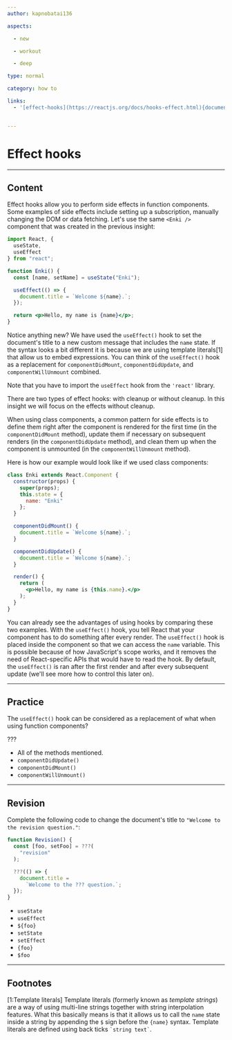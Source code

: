 ```yaml
---
author: kapnobatai136

aspects:

  - new

  - workout

  - deep

type: normal

category: how to

links:
  - '[effect-hooks](https://reactjs.org/docs/hooks-effect.html){documentation}'


---
```


# Effect hooks

---
## Content

Effect hooks allow you to perform side effects in function components. Some examples of side effects include setting up a subscription, manually changing the DOM or data fetching. Let's use the same `<Enki />` component that was created in the previous insight:

```jsx
import React, {
  useState,
  useEffect
} from "react";

function Enki() {
  const [name, setName] = useState("Enki");

  useEffect(() => {
    document.title = `Welcome ${name}.`;
  });

  return <p>Hello, my name is {name}</p>;
}
```

Notice anything new? We have used the `useEffect()` hook to set the document's title to a new custom message that includes the `name` state. If the syntax looks a bit different it is because we are using template literals[1] that allow us to embed expressions. You can think of the `useEffect()` hook as a replacement for `componentDidMount`, `componentDidUpdate`, and `componentWillUnmount` combined.

Note that you have to import the `useEffect` hook from the `'react'` library.

There are two types of effect hooks: with cleanup or without cleanup. In this insight we will focus on the effects without cleanup.

When using class components, a common pattern for side effects is to define them right after the component is rendered for the first time (in the `componentDidMount` method), update them if necessary on subsequent renders (in the `componentDidUpdate` method), and clean them up when the component is unmounted (in the `componentWillUnmount` method).

Here is how our example would look like if we used class components:

```jsx
class Enki extends React.Component {
  constructor(props) {
    super(props);
    this.state = {
      name: "Enki"
    };
  }

  componentDidMount() {
    document.title = `Welcome ${name}.`;
  }

  componentDidUpdate() {
    document.title = `Welcome ${name}.`;
  }

  render() {
    return (
      <p>Hello, my name is {this.name}.</p>
    );
  }
}
```

You can already see the advantages of using hooks by comparing these two examples. With the `useEffect()` hook, you tell React that your component has to do something after every render. The `useEffect()` hook is placed inside the component so that we can access the `name` variable. This is possible because of how JavaScript's scope works, and it removes the need of React-specific APIs that would have to read the hook. By default, the `useEffect()` is ran after the first render and after every subsequent update (we'll see more how to control this later on).

---
## Practice

The `useEffect()` hook can be considered as a replacement of what when using function components?

???

* All of the methods mentioned.
* `componentDidUpdate()`
* `componentDidMount()`
* `componentWillUnmount()`

---
## Revision

Complete the following code to change the document's title to `"Welcome to the revision question."`:

```jsx
function Revision() {
  const [foo, setFoo] = ???(
    "revision"
  );

  ???(() => {
    document.title =
      `Welcome to the ??? question.`;
  });
}
```

* `useState`
* `useEffect`
* `${foo}`
* `setState`
* `setEffect`
* `{foo}`
* `$foo`

---
## Footnotes

[1:Template literals]
Template literals (formerly known as *template strings*) are a way of using multi-line strings together with string interpolation features. What this basically means is that it allows us to call the `name` state inside a string by appending the `$` sign before the `{name}` syntax. Template literals are defined using back ticks `` `string text` ``.
